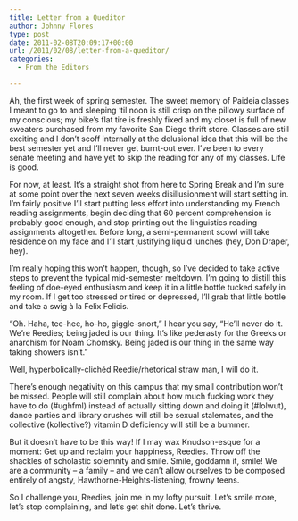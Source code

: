 ```yaml
---
title: Letter from a Queditor
author: Johnny Flores
type: post
date: 2011-02-08T20:09:17+00:00
url: /2011/02/08/letter-from-a-queditor/
categories:
  - From the Editors

---
```

Ah, the first week of spring semester. The sweet memory of Paideia classes I meant to go to and sleeping ‘til noon is still crisp on the pillowy surface of my conscious; my bike’s flat tire is freshly fixed and my closet is full of new sweaters purchased from my favorite San Diego thrift store. Classes are still exciting and I don’t scoff internally at the delusional idea that this will be the best semester yet and I’ll never get burnt-out ever. I’ve been to every senate meeting and have yet to skip the reading for any of my classes. Life is good.

For now, at least. It’s a straight shot from here to Spring Break and I’m sure at some point over the next seven weeks disillusionment will start setting in. I’m fairly positive I’ll start putting less effort into understanding my French reading assignments, begin deciding that 60 percent comprehension is probably good enough, and stop printing out the linguistics reading assignments altogether. Before long, a semi-permanent scowl will take residence on my face and I’ll start justifying liquid lunches (hey, Don Draper, hey).

I’m really hoping this won’t happen, though, so I’ve decided to take active steps to prevent the typical mid-semester meltdown. I’m going to distill this feeling of doe-eyed enthusiasm and keep it in a little bottle tucked safely in my room. If I get too stressed or tired or depressed, I’ll grab that little bottle and take a swig à la Felix Felicis.

“Oh. Haha, tee-hee, ho-ho, giggle-snort,” I hear you say, “He’ll never do it. We’re Reedies; being jaded is our thing. It’s like pederasty for the Greeks or anarchism for Noam Chomsky. Being jaded is our thing in the same way taking showers isn’t.”

Well, hyperbolically-clichéd Reedie/rhetorical straw man, I will do it.
  
There’s enough negativity on this campus that my small contribution won’t be missed. People will still complain about how much fucking work they have to do (#ughfml) instead of actually sitting down and doing it (#lolwut), dance parties and library crushes will still be sexual stalemates, and the collective (kollective?) vitamin D deficiency will still be a bummer.

But it doesn’t have to be this way! If I may wax Knudson-esque for a moment: Get up and reclaim your happiness, Reedies. Throw off the shackles of scholastic solemnity and smile. Smile, goddamn it, smile! We are a community – a family – and we can’t allow ourselves to be composed entirely of angsty, Hawthorne-Heights-listening, frowny teens.

So I challenge you, Reedies, join me in my lofty pursuit. Let’s smile more, let’s stop complaining, and let’s get shit done. Let’s thrive.